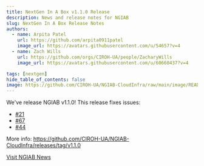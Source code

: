 ```yaml
---
title: NextGen In A Box v1.1.0 Release
description: News and release notes for NGIAB
slug: NextGen In A Box Release Notes 
authors:
  - name: Arpita Patel
    url: https://github.com/arpita0911patel
    image_url: https://avatars.githubusercontent.com/u/54657?v=4
  - name: Zach Wills
    url: https://github.com/orgs/CIROH-UA/people/ZacharyWills
    image_url: https://avatars.githubusercontent.com/u/60660437?v=4

tags: [nextgen]
hide_table_of_contents: false
image: https://github.com/CIROH-UA/NGIAB-CloudInfra/raw/main/image/README/ngiab.png
---
```


We've release NGIAB v1.1.0! This release fixes issues:

- [#21](https://github.com/CIROH-UA/NGIAB-CloudInfra/issues/21)
- [#67](https://github.com/CIROH-UA/NGIAB-CloudInfra/issues/67)
- [#44](https://github.com/CIROH-UA/NGIAB-CloudInfra/issues/44)

More info: https://github.com/CIROH-UA/NGIAB-CloudInfra/releases/tag/v1.1.0

[Visit NGIAB News](https://docs.ciroh.org/news)